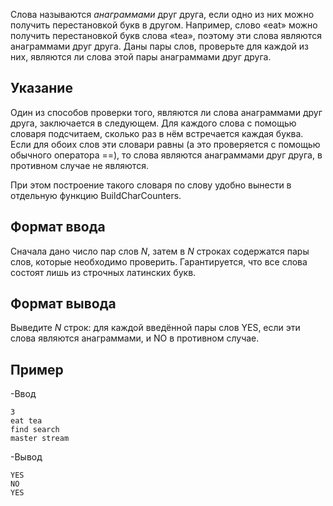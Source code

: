 Слова называются *анаграммами* друг друга, если одно из них можно получить перестановкой букв в другом. Например, слово «eat» можно получить перестановкой букв слова «tea», поэтому эти слова являются анаграммами друг друга. Даны пары слов, проверьте для каждой из них, являются ли слова этой пары анаграммами друг друга.

Указание
--------

Один из способов проверки того, являются ли слова анаграммами друг друга, заключается в следующем. Для каждого слова с помощью словаря подсчитаем, сколько раз в нём встречается каждая буква. Если для обоих слов эти словари равны (а это проверяется с помощью обычного оператора ==), то слова являются анаграммами друг друга, в противном случае не являются.

При этом построение такого словаря по слову удобно вынести в отдельную функцию BuildCharCounters.

Формат ввода
------------

Сначала дано число пар слов *N*, затем в *N* строках содержатся пары слов, которые необходимо проверить. Гарантируется, что все слова состоят лишь из строчных латинских букв.

Формат вывода
-------------

Выведите *N* строк: для каждой введённой пары слов YES, если эти слова являются анаграммами, и NO в противном случае.

Пример
-------------

-Ввод

```console
3
eat tea
find search
master stream
```

-Вывод

```console
YES
NO
YES
```

